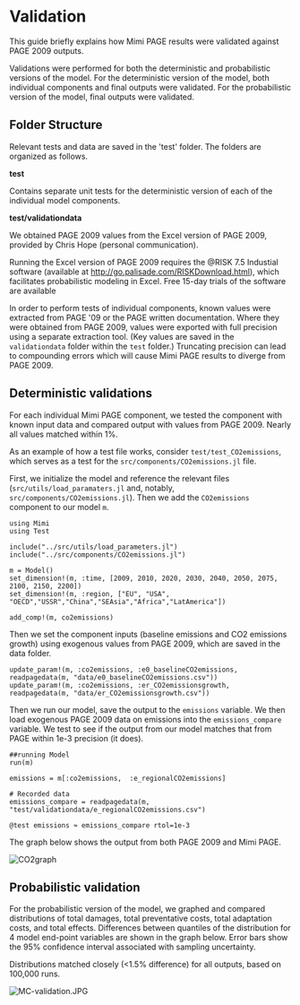 # Validation

This guide briefly explains how Mimi PAGE results were validated against PAGE 2009 outputs.

Validations were performed for both the deterministic and probabilistic versions of the model. For the deterministic version of the model, both individual components and final outputs were validated. For the probabilistic version of the model, final outputs were validated.

## Folder Structure

Relevant tests and data are saved in the 'test' folder. The folders are organized as follows.

**test**

Contains separate unit tests for the deterministic version of each of the individual model components.

**test/validationdata**

We obtained PAGE 2009 values from the Excel version of PAGE 2009, provided by Chris Hope (personal communication).

Running the Excel version of PAGE 2009 requires the @RISK 7.5 Industial software (available at http://go.palisade.com/RISKDownload.html), which facilitates probabilistic modeling in Excel. Free 15-day trials of the software are available

In order to perform tests of individual components, known values were
extracted from PAGE '09 or the PAGE written documentation. Where they
were obtained from PAGE 2009, values were exported with full precision
using a separate extraction tool. (Key values are saved in the `validationdata` folder within the `test` folder.) Truncating precision can lead to compounding errors which will cause Mimi PAGE results to diverge from PAGE 2009.


## Deterministic validations

For each individual Mimi PAGE component, we tested the component with known input data and compared output with values from PAGE 2009. Nearly all values matched within 1%.

As an example of how a test file works, consider `test/test_CO2emissions`, which serves as a test for the `src/components/CO2emissions.jl` file.

First, we initialize the model and reference the relevant files (`src/utils/load_paramaters.jl` and, notably, `src/components/CO2emissions.jl`). Then we add the `CO2emissions` component to our model `m`.

```
using Mimi
using Test

include("../src/utils/load_parameters.jl")
include("../src/components/CO2emissions.jl")

m = Model()
set_dimension!(m, :time, [2009, 2010, 2020, 2030, 2040, 2050, 2075, 2100, 2150, 2200])
set_dimension!(m, :region, ["EU", "USA", "OECD","USSR","China","SEAsia","Africa","LatAmerica"])

add_comp!(m, co2emissions)
```

Then we set the component inputs (baseline emissions and CO2 emissions growth) using exogenous values from PAGE 2009, which are saved in the data folder.
```
update_param!(m, :co2emissions, :e0_baselineCO2emissions, readpagedata(m, "data/e0_baselineCO2emissions.csv"))
update_param!(m, :co2emissions, :er_CO2emissionsgrowth, readpagedata(m, "data/er_CO2emissionsgrowth.csv"))
```

Then we run our model, save the output to the `emissions` variable. We
then load exogenous PAGE 2009 data on emissions into the
`emissions_compare` variable. We test to see if the output from our model matches that from PAGE within 1e-3 precision (it does).

```
##running Model
run(m)

emissions = m[:co2emissions,  :e_regionalCO2emissions]

# Recorded data
emissions_compare = readpagedata(m, "test/validationdata/e_regionalCO2emissions.csv")

@test emissions ≈ emissions_compare rtol=1e-3

```

The graph below shows the output from both PAGE 2009 and Mimi PAGE.

![CO2graph](assets/co2graph.png)


## Probabilistic validation

For the probabilistic version of the model, we graphed and compared
distributions of total damages, total preventative costs, total
adaptation costs, and total effects.  Differences between quantiles of
the distribution for 4 model end-point variables are shown in the
graph below. Error bars show the 95% confidence interval associated
with sampling uncertainty.

Distributions matched closely (<1.5% difference) for all outputs,
based on 100,000 runs.

![MC-validation.JPG](assets/MC-validation.png)
